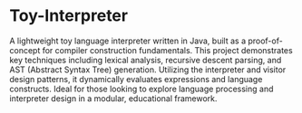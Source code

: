 # Toy-Interpreter

A lightweight toy language interpreter written in Java, built as a proof-of-concept for compiler construction fundamentals. This project demonstrates key techniques including lexical analysis, recursive descent parsing, and AST (Abstract Syntax Tree) generation. Utilizing the interpreter and visitor design patterns, it dynamically evaluates expressions and language constructs. Ideal for those looking to explore language processing and interpreter design in a modular, educational framework.
